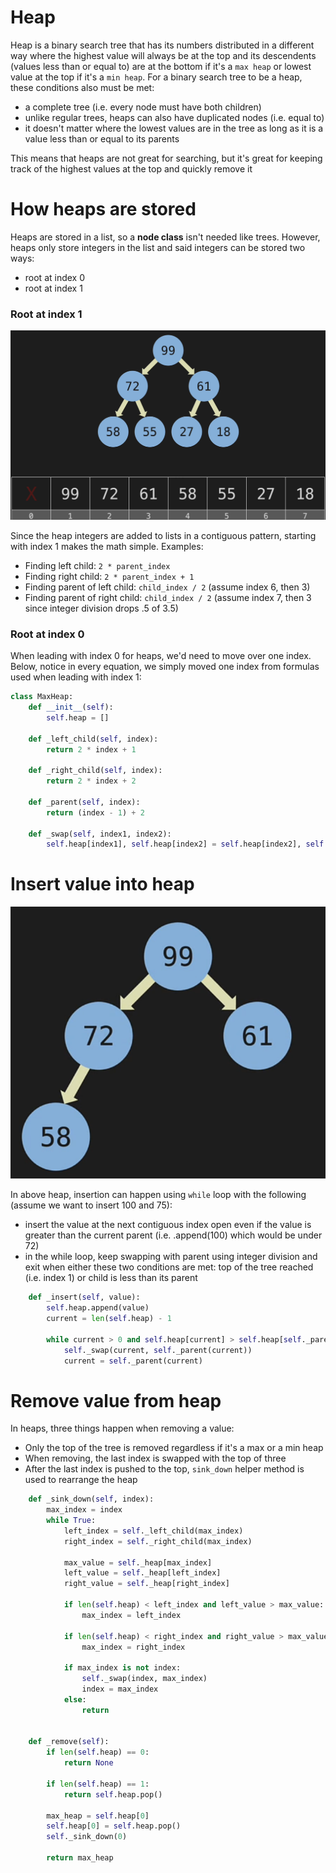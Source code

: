 # Heap

Heap is a binary search tree that has its numbers distributed in a different way where the highest value will always be at the top and its descendents (values less than or equal to) are at the bottom if it's a `max heap` or lowest value at the top if it's a `min heap`. For a binary search tree to be a heap, these conditions also must be met:

- a complete tree (i.e. every node must have both children)
- unlike regular trees, heaps can also have duplicated nodes (i.e. equal to)
- it doesn't matter where the lowest values are in the tree as long as it is a value less than or equal to its parents

This means that heaps are not great for searching, but it's great for keeping track of the highest values at the top and quickly remove it

# How heaps are stored

Heaps are stored in a list, so a **node class** isn't needed like trees. However, heaps only store integers in the list and said integers can be stored two ways:

- root at index 0
- root at index 1

### Root at index 1

![Heap at index 1](./heap-storing-index-1.png)

Since the heap integers are added to lists in a contiguous pattern, starting with index 1 makes the math simple. Examples:

- Finding left child: `2 * parent_index`
- Finding right child: `2 * parent_index + 1`
- Finding parent of left child: `child_index / 2` (assume index 6, then 3)
- Finding parent of right child: `child_index / 2` (assume index 7, then 3 since integer division drops .5 of 3.5)

### Root at index 0

When leading with index 0 for heaps, we'd need to move over one index. Below, notice in every equation, we simply moved one index from formulas used when leading with index 1:

```python
class MaxHeap:
    def __init__(self):
        self.heap = []

    def _left_child(self, index):
        return 2 * index + 1

    def _right_child(self, index):
        return 2 * index + 2

    def _parent(self, index):
        return (index - 1) + 2

    def _swap(self, index1, index2):
        self.heap[index1], self.heap[index2] = self.heap[index2], self.heap[index1]
```

# Insert value into heap

![Heap insert](./heap-insert.png)

In above heap, insertion can happen using `while` loop with the following (assume we want to insert 100 and 75):

- insert the value at the next contiguous index open even if the value is greater than the current parent (i.e. .append(100) which would be under 72)
- in the while loop, keep swapping with parent using integer division and exit when either these two conditions are met: top of the tree reached (i.e. index 1) or child is less than its parent

```python
    def _insert(self, value):
        self.heap.append(value)
        current = len(self.heap) - 1

        while current > 0 and self.heap[current] > self.heap[self._parent(current)]:
            self._swap(current, self._parent(current))
            current = self._parent(current)
```

# Remove value from heap

In heaps, three things happen when removing a value:

- Only the top of the tree is removed regardless if it's a max or a min heap
- When removing, the last index is swapped with the top of three
- After the last index is pushed to the top, `sink_down` helper method is used to rearrange the heap

```python
    def _sink_down(self, index):
        max_index = index
        while True:
            left_index = self._left_child(max_index)
            right_index = self._right_child(max_index)

            max_value = self._heap[max_index]
            left_value = self._heap[left_index]
            right_value = self._heap[right_index]

            if len(self.heap) < left_index and left_value > max_value:
                max_index = left_index

            if len(self.heap) < right_index and right_value > max_value:
                max_index = right_index

            if max_index is not index:
                self._swap(index, max_index)
                index = max_index
            else:
                return


    def _remove(self):
        if len(self.heap) == 0:
            return None

        if len(self.heap) == 1:
            return self.heap.pop()

        max_heap = self.heap[0]
        self.heap[0] = self.heap.pop()
        self._sink_down(0)

        return max_heap
```
